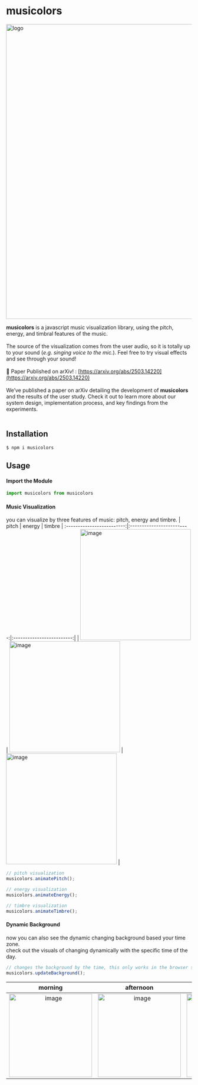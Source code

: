 # musicolors

<img width="797" alt="logo" src="https://github.com/ChungHaLee/musicolors/assets/59073612/d9dc0c54-4235-4061-bee0-f7d80b9d2dd1">

**musicolors** is a javascript music visualization library, using the pitch, energy, and timbral features of the music.
<br><br>
The source of the visualization comes from the user audio, so it is totally up to your sound (*e.g. singing voice to the mic.*). Feel free to try visual effects and see through your sound!
<br><br>
📄 Paper Published on arXiv! : [https://arxiv.org/abs/2503.14220](https://arxiv.org/abs/2503.14220)
<br><br>
We’ve published a paper on arXiv detailing the development of **musicolors** and the results of the user study. Check it out to learn more about our system design, implementation process, and key findings from the experiments.
<br><br>
## Installation

```
$ npm i musicolors
```

## Usage


#### Import the Module
```javascript
import musicolors from musicolors
```


#### Music Visualization
you can visualize by three features of music: pitch, energy and timbre.
| pitch | energy | timbre | 
:-------------------------:|:-------------------------:|:-------------------------:|
| <img width="300" height="300" alt="image" src="https://github.com/ChungHaLee/musicolors/assets/59073612/f9594593-19f9-4d9b-928e-1da2b857c651"> |  <img width="300" height="300" alt="image" src="https://github.com/ChungHaLee/musicolors/assets/59073612/2cd0a4f6-f29f-42cc-b5d8-59810937d67b"> | <img width="300" height="300" alt="image" src="https://github.com/ChungHaLee/musicolors/assets/59073612/1a7e2e77-f1a4-4d6e-bbd4-3d3e703a10bc"> | 

```javascript
// pitch visualization
musicolors.animatePitch();

// energy visualization
musicolors.animateEnergy();

// timbre visualization
musicolors.animateTimbre();
```

#### Dynamic Background
now you can also see the dynamic changing background based your time zone.
<br>
check out the visuals of changing dynamically with the specific time of the day.
<br>

```javascript
// changes the background by the time, this only works in the browser settings.
musicolors.updateBackground();
```

| morning | afternoon | evening | night |
:-------------------------:|:-------------------------:|:-------------------------:|:-------------------------:|
| <img width="225" height="225" alt="image" src="https://github.com/ChungHaLee/musicolors/assets/59073612/c1c11986-edd1-48b0-b1e6-8b364aa9bf08"> |  <img width="225" height="225" alt="image" src="https://github.com/ChungHaLee/musicolors/assets/59073612/51317d15-4059-4931-a37b-04f7833367f8"> | <img width="225" height="225" alt="image" src="https://github.com/ChungHaLee/musicolors/assets/59073612/fab0e085-f779-448a-9eef-63ab8f5a0bd7"> | <img width="225" height="225" alt="image" src="https://github.com/ChungHaLee/musicolors/assets/59073612/36f0377e-eae2-49e9-a5f0-913cdb8db61f"> | 
